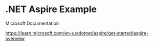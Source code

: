 # .NET Aspire Example

Microsoft Documentation

https://learn.microsoft.com/en-us/dotnet/aspire/get-started/aspire-overview
